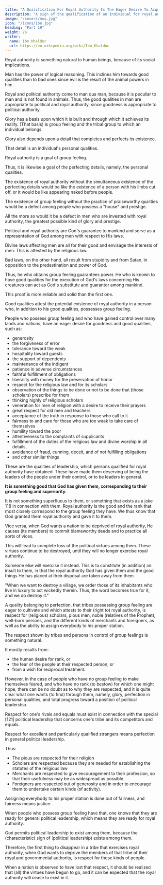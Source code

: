 ```yaml
---
title: "A Qualification For Royal Authority Is The Eager Desire To Acquire Praiseworthy Qualities"
description: "A sign of the qualification of an individual for royal authority is his eager desire to acquire praiseworthy qualities, and vice versa"
image: "/covers/muq.jpg"
icon: "/icons/ibn.jpg"
heading: "Part 19"
weight: 26
writer:
  name: Ibn Khaldun
  url: https://en.wikipedia.org/wiki/Ibn_Khaldun
---
```




<!-- ## 19. A sign of the qualification for royal authority is his eager desire to acquire praiseworthy qualities, and vice versa.  -->

Royal authority is something natural to human beings, because of its social implications. 

Man has the power of logical reasoning. This inclines him towards good qualities than to bad ones since evil is the result of the animal powers in him. <!-- , and in as much as he is a human being, he is more inclined toward goodness and good qualities. --> 

Royal and political authority come to man qua man, because it is peculiar to man and is not found in animals. Thus, the good qualities in man are appropriate to political and royal authority, since goodness is appropriate to political authority.

Glory has a basis upon which it is built and through which it achieves its reality. (That basis) is group feeling and the tribal group to which an individual belongs.

Glory also depends upon a detail that completes and perfects its existence. 

That detail is an individual's personal qualities. 

Royal authority is a goal of group feeling. 

Thus, it is likewise a goal of the perfecting details, namely, the personal qualities.

The existence of royal authority without the simultaneous existence of the perfecting details would be like the existence of a person with his limbs cut off, or it would be like appearing naked before people.

The existence of group feeling without the practice of praiseworthy qualities would be a defect among people who possess a "house" and prestige.

All the more so would it be a defect in men who are invested with royal authority, the greatest possible kind of glory and prestige. 

Political and royal authority are God's guarantee to mankind and serve as a representation of God among men with respect to His laws.

Divine laws affecting men are all for their good and envisage the interests of men. This is attested by the religious law. 

Bad laws, on the other hand, all result from stupidity and from Satan, in opposition to the predestination and power of God. 

<!-- He makes both good and evil and predetermines them, for there is no maker except Him. -->

Thus, he who obtains group feeling guarantees power. He who is known to have good qualities for the execution of God's laws concerning His creatures can act as God's substitute and guarantor among mankind. <!-- He has the qualifications for that.  -->

This proof is more reliable and solid than the first one. 

Good qualities attest the potential existence of royal authority in a person who, in addition to his good qualities, possesses group feeling. 

People who possess group feeling and who have gained control over many lands and nations, have an eager desire for goodness and good qualities, such as:
- generosity
- the forgiveness of error
- tolerance toward the weak
- hospitality toward guests
- the support of dependents
- maintenance of the indigent
- patience in adverse circumstances
- faithful fulfillment of obligations
- liberality with money for the preservation of honor
- respect for the religious law and for its scholars
- observation of the things to be done or not to be done that (those scholars) prescribe for them
- thinking highly of religious scholars
- veneration for men of religion with a desire to receive their prayers
- great respect for old men and teachers
- acceptance of the truth in response to those who call to it
- fairness to and care for those who are too weak to take care of themselves
- humility toward the poor
- attentiveness to the complaints of supplicants
- fulfillment of the duties of the religious law and divine worship in all details,
- avoidance of fraud, cunning, deceit, and of not fulfilling obligations
- and other similar things

These are the qualities of leadership, which persons qualified for royal authority have obtained. These have made them deserving of being the leaders of the people under their control, or to be leaders in general.

**It is something good that God has given them, corresponding to their group feeling and superiority.**

It is not something superfluous to them, or something that exists as a joke 118 in connection with them. Royal authority is the good and the rank that most closely correspond to the group feeling they have. We thus know that God granted them royal authority and gave it to them.

Vice versa, when God wants a nation to be deprived of royal authority, He causes (its members) to commit blameworthy deeds and to practice all sorts of vices. 

This will lead to complete loss of the political virtues among them. These virtues continue to be destroyed, until they will no longer exercise royal authority. 

Someone else will exercise it instead. This is to constitute (in addition) an insult to them, in that the royal authority God has given them and the good things He has placed at their disposal are taken away from them. 

"When we want to destroy a village, we order those of its inhabitants who live in luxury to act wickedly therein. Thus, the word becomes true for it, and we do destroy it."

<!-- Upon close investigation, many instances of what we have said and outlined will be found among the nations of the past. God "creates whatever He wishes, and His is the choice." -->

A quality belonging to perfection, that tribes possessing group feeling are eager to cultivate and which attests to their (right to) royal authority, is respect for (religious) scholars, pious men, noble (relatives of the Prophet), well-born persons, and the different kinds of merchants and foreigners, as well as the ability to assign everybody to his proper station. 

The respect shown by tribes and persons in control of group feelings is something natural<!--  and families, for men of comparable nobility, tribal position, group feeling, and rank,  -->. 

It mostly results from:
- the human desire for rank, or
- the fear of the people at their respected person, or
- from a wish for reciprocal treatment. 

However, in the case of people who have no group feeling to make themselves feared, and who have no rank (to bestow) for which one might hope, there can be no doubt as to why they are respected, and it is quite clear what one wants (to find) through them, namely, glory, perfection in personal qualities, and total progress toward a position of political leadership. 

Respect for one's rivals and equals must exist in connection with the special [121] political leadership that concerns one's tribe and its competitors and equals. 

Respect for excellent and particularly qualified strangers means perfection in general political leadership. 

Thus:
- The pious are respected for their religion
- Scholars are respected because they are needed for establishing the statutes of the
religious law
- Merchants are respected to give encouragement to their profession, so that their usefulness may be as widespread as possible. 
- Foreigners are respected out of generosity and in order to encourage them to undertake certain kinds (of activity). 

Assigning everybody to his proper station is done out of fairness, and fairness means justice. 

When people who possess group feeling have that, one knows that they are ready for general political leadership, which means they are ready for royal authority. 

God permits political leadership to exist among them, because the (characteristic) sign of (political leadership) exists among them. 

Therefore, the first thing to disappear in a tribe that exercises royal authority, when God wants to deprive the members of that tribe of their royal and governmental authority, is respect for these kinds of people. 

When a nation is observed to have lost that respect, it should be realized that (all) the virtues have begun to go, and it can be expected that the royal authority will cease to exist in it.

